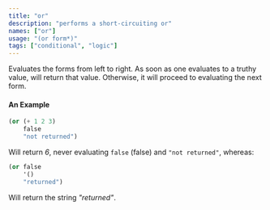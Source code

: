 ```yaml
---
title: "or"
description: "performs a short-circuiting or"
names: ["or"]
usage: "(or form*)"
tags: ["conditional", "logic"]
---
```


Evaluates the forms from left to right. As soon as one evaluates to a truthy value, will return that value. Otherwise, it will proceed to evaluating the next form.

#### An Example

```scheme
(or (+ 1 2 3)
    false
    "not returned")
```

Will return _6_, never evaluating `false` (false) and `"not returned"`, whereas:

```scheme
(or false
    '()
    "returned")
```

Will return the string _"returned"_.
